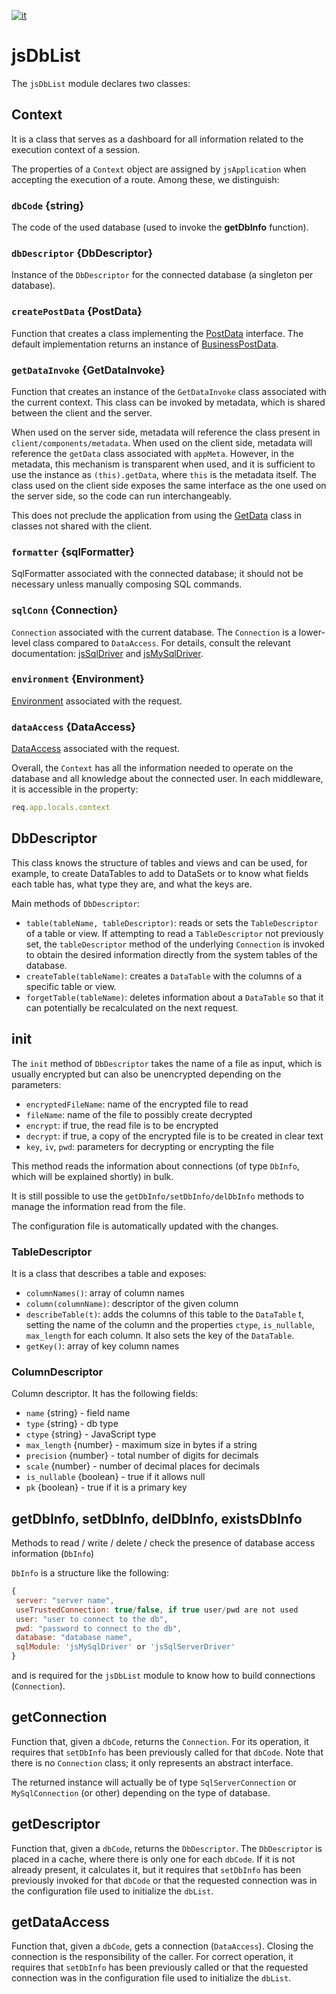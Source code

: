 [![it](https://img.shields.io/badge/lang-it-green.svg)](https://github.com/TempoSrl/myKode_Backend/tree/main/jsDbList.it.md)

# jsDbList

The `jsDbList` module declares two classes:

## Context

It is a class that serves as a dashboard for all information related to the execution context of a session.

The properties of a `Context` object are assigned by `jsApplication` when accepting the execution of a route. Among these, we distinguish:

### `dbCode` {string}
The code of the used database (used to invoke the **getDbInfo** function).

### `dbDescriptor` {DbDescriptor}
Instance of the `DbDescriptor` for the connected database (a singleton per database).

### `createPostData` {PostData}
Function that creates a class implementing the [PostData](PostData.md) interface. The default implementation returns an instance of [BusinessPostData](jsBusinessLogic.md).

### `getDataInvoke` {GetDataInvoke}
Function that creates an instance of the `GetDataInvoke` class associated with the current context. This class can be invoked by metadata, which is shared between the client and the server.

When used on the server side, metadata will reference the class present in `client/components/metadata`. When used on the client side, metadata will reference the `getData` class associated with `appMeta`. However, in the metadata, this mechanism is transparent when used, and it is sufficient to use the instance as `(this).getData`, where `this` is the metadata itself. The class used on the client side exposes the same interface as the one used on the server side, so the code can run interchangeably.

This does not preclude the application from using the [GetData](jsGetData.md) class in classes not shared with the client.

### `formatter` {sqlFormatter}
SqlFormatter associated with the connected database; it should not be necessary unless manually composing SQL commands.

### `sqlConn` {Connection}
`Connection` associated with the current database. The `Connection` is a lower-level class compared to `DataAccess`. For details, consult the relevant documentation: [jsSqlDriver](src/jsSqlServerDriver.md) and [jsMySqlDriver](src/jsMySqlDriver.md).

### `environment` {Environment}
[Environment](Environment.md) associated with the request.

### `dataAccess` {DataAccess}
[DataAccess](DataAccess.md) associated with the request.

Overall, the `Context` has all the information needed to operate on the database and all knowledge about the connected user. In each middleware, it is accessible in the property:

```javascript
req.app.locals.context
```

## DbDescriptor

This class knows the structure of tables and views and can be used, for example, to create DataTables to add to DataSets or to know what fields each table has, what type they are, and what the keys are.

Main methods of `DbDescriptor`:

- `table(tableName, tableDescriptor)`: reads or sets the `TableDescriptor` of a table or view. If attempting to read a `TableDescriptor` not previously set, the `tableDescriptor` method of the underlying `Connection` is invoked to obtain the desired information directly from the system tables of the database.
- `createTable(tableName)`: creates a `DataTable` with the columns of a specific table or view.
- `forgetTable(tableName)`: deletes information about a `DataTable` so that it can potentially be recalculated on the next request.

## init
The `init` method of `DbDescriptor` takes the name of a file as input, which is usually encrypted but can also be unencrypted depending on the parameters:

- `encryptedFileName`: name of the encrypted file to read
- `fileName`: name of the file to possibly create decrypted
- `encrypt`: if true, the read file is to be encrypted
- `decrypt`: if true, a copy of the encrypted file is to be created in clear text
- `key`, `iv`, `pwd`: parameters for decrypting or encrypting the file

This method reads the information about connections (of type `DbInfo`, which will be explained shortly) in bulk.

It is still possible to use the `getDbInfo/setDbInfo/delDbInfo` methods to manage the information read from the file.

The configuration file is automatically updated with the changes.

### TableDescriptor

It is a class that describes a table and exposes:

- `columnNames()`: array of column names
- `column(columnName)`: descriptor of the given column
- `describeTable(t)`: adds the columns of this table to the `DataTable` t, setting the name of the column and the properties `ctype`, `is_nullable`, `max_length` for each column. It also sets the key of the `DataTable`.
- `getKey()`: array of key column names

### ColumnDescriptor

Column descriptor. It has the following fields:

- `name` {string} - field name
- `type` {string} - db type
- `ctype` {string} - JavaScript type
- `max_length` {number} - maximum size in bytes if a string
- `precision` {number} - total number of digits for decimals
- `scale` {number} - number of decimal places for decimals
- `is_nullable` {boolean} - true if it allows null
- `pk` {boolean} - true if it is a primary key

## getDbInfo, setDbInfo, delDbInfo, existsDbInfo

Methods to read / write / delete / check the presence of database access information (`DbInfo`)

`DbInfo` is a structure like the following:
```javascript
{
 server: "server name",
 useTrustedConnection: true/false, if true user/pwd are not used
 user: "user to connect to the db",
 pwd: "password to connect to the db",
 database: "database name",
 sqlModule: 'jsMySqlDriver' or 'jsSqlServerDriver'
}
```
and is required for the `jsDbList` module to know how to build connections (`Connection`).

## getConnection

Function that, given a `dbCode`, returns the `Connection`. For its operation, it requires that `setDbInfo` has been previously called for that `dbCode`. Note that there is no `Connection` class; it only represents an abstract interface.

The returned instance will actually be of type `SqlServerConnection` or `MySqlConnection` (or other) depending on the type of database.

## getDescriptor

Function that, given a `dbCode`, returns the `DbDescriptor`. The `DbDescriptor` is placed in a cache, where there is only one for each `dbCode`. If it is not already present, it calculates it, but it requires that `setDbInfo` has been previously invoked for that `dbCode` or that the requested connection was in the configuration file used to initialize the `dbList`.

## getDataAccess

Function that, given a `dbCode`, gets a connection (`DataAccess`). Closing the connection is the responsibility of the caller. For correct operation, it requires that `setDbInfo` has been previously called or that the requested connection was in the configuration file used to initialize the `dbList`.
